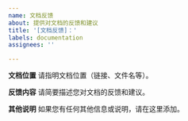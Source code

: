 ```yaml
---
name: 文档反馈
about: 提供对文档的反馈和建议
title: '[文档反馈]：'
labels: documentation
assignees: ''

---
```


**文档位置**
请指明文档位置（链接、文件名等）。

**反馈内容**
请简要描述您对文档的反馈和建议。

**其他说明**
如果您有任何其他信息或说明，请在这里添加。
